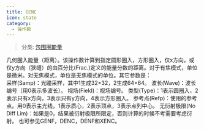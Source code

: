```yaml
---
title: GENC
icon: state
category:
  - 操作数
---
```


> 分类: [包围圈能量](/hb/operands/131/890/  "Zemax 操作数 包围圈能量")

几何圈入能量（距离）。该操作数计算到指定圆形圈入，方形圈入，仅x方向，或仅y方向（狭缝）的由百分比(Frac.)定义的能量分数的距离。对于有焦模式，单位是微米。对无焦模式，单位是无焦模式的单位。其它参数是：  
采样(Samp)：光瞳采样，其中1生成32×32，2生成64×64。 
波长(Wave)：波长编号（用0表示多波长）。 
视场(Field)：视场编号。 
类型(Type)：1表示圆圈入，2表示只有x方向，3表示只有y方向，4表示方形圈入。 
参考点(Refp)：使用的参考点。用0表示主光线，1表示质心，2表示顶点，3表示点列中心。 
无衍射极限(No Diff Lim)：如果是0，结果被衍射极限所限定，否则计算的时候不考需要考虑衍射。 
也可参见GENF，DENC，DENF和XENC。